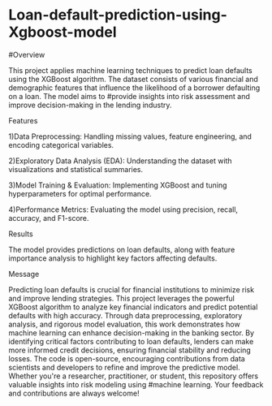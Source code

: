 # Loan-default-prediction-using-Xgboost-model
#Overview

This project applies machine learning techniques to predict loan defaults using the XGBoost algorithm. The dataset consists of various financial and demographic features that influence the likelihood of a borrower defaulting on a loan. The model aims to #provide insights into risk assessment and improve decision-making in the lending industry.

Features

1)Data Preprocessing: Handling missing values, feature engineering, and encoding categorical variables.

2)Exploratory Data Analysis (EDA): Understanding the dataset with visualizations and statistical summaries.

3)Model Training & Evaluation: Implementing XGBoost and tuning hyperparameters for optimal performance.

4)Performance Metrics: Evaluating the model using precision, recall, accuracy, and F1-score.

Results

The model provides predictions on loan defaults, along with feature importance analysis to highlight key factors affecting defaults.

Message

Predicting loan defaults is crucial for financial institutions to minimize risk and improve lending strategies. This project leverages the powerful XGBoost algorithm to analyze key financial indicators and predict potential defaults with high accuracy. Through data preprocessing, exploratory analysis, and rigorous model evaluation, this work demonstrates how machine learning can enhance decision-making in the banking sector. By identifying critical factors contributing to loan defaults, lenders can make more informed credit decisions, ensuring financial stability and reducing losses. The code is open-source, encouraging contributions from data scientists and developers to refine and improve the predictive model. Whether you're a researcher, practitioner, or student, this repository offers valuable insights into risk modeling using #machine learning. Your feedback and contributions are always welcome!
